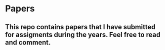 # Papers

## This repo contains papers that I have submitted for assigments during the years. Feel free to read and comment. 
